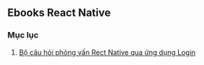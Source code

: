 ## Ebooks React Native
### Mục lục
1. [Bộ câu hỏi phỏng vấn Rect Native qua ứng dụng Login](react-native/login/)
